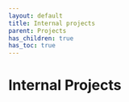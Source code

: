```yaml
---
layout: default
title: Internal projects
parent: Projects
has_children: true
has_toc: true
---
```


# Internal Projects